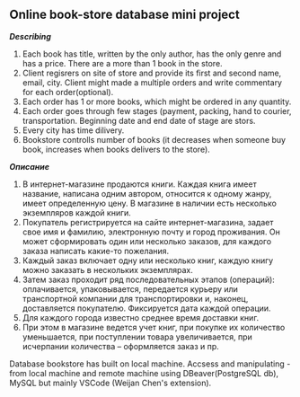 ## Online book-store database mini project

***Describing***
1. Each book has title, written by the only author, has the only genre and has a price. There are a more than 1 book in the store.
2. Client regisrers on site of store and provide its first and second name, email, city.
Client might made a multiple orders and write commentary for each order(optional).
3. Each order has 1 or more books, which might be ordered in any quantity.
4. Each order goes through few stages (payment, packing, hand to courier, transportation.
Beginning date and end date of stage are stors.
5. Every city has time dilivery.
6. Bookstore controlls number of books (it decreases when someone buy book, increases when books delivers to the store).

***Описание***
1. В интернет-магазине продаются книги. Каждая книга имеет название, написана одним автором, относится к одному жанру, имеет определенную цену. В магазине в наличии есть несколько экземпляров каждой книги. 
2. Покупатель регистрируется на сайте интернет-магазина, задает свое имя и фамилию, электронную почту и город проживания. Он может сформировать один или несколько заказов, для каждого заказа написать какие-то пожелания. 
3. Каждый заказ включает одну или несколько книг, каждую книгу можно заказать в нескольких экземплярах. 
4. Затем заказ проходит ряд последовательных этапов (операций): оплачивается, упаковывается, передается курьеру или транспортной компании для транспортировки и, наконец, доставляется покупателю. Фиксируется дата каждой операции. 
5. Для каждого города известно среднее время доставки книг.
6. При этом в магазине ведется учет книг, при покупке их количество уменьшается, при поступлении товара увеличивается, при исчерпании количества – оформляется заказ и пр.


Database bookstore has built on local machine.
Accsess and manipulating - from local machine and remote machine using DBeaver(PostgreSQL db), MySQL but mainly VSCode (Weijan Chen's extension).
